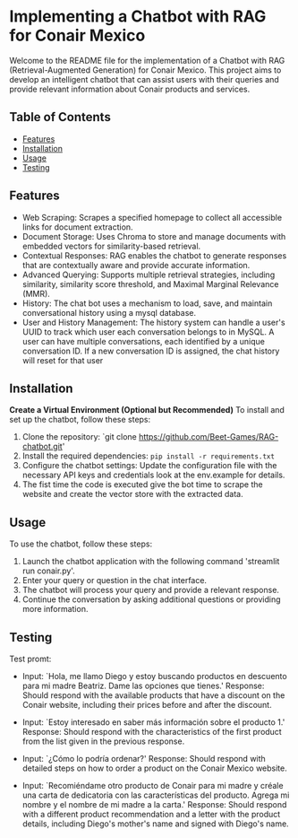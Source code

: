 # Implementing a Chatbot with RAG for Conair Mexico

Welcome to the README file for the implementation of a Chatbot with RAG (Retrieval-Augmented Generation) for Conair Mexico. This project aims to develop an intelligent chatbot that can assist users with their queries and provide relevant information about Conair products and services.

## Table of Contents
- [Features](#features)
- [Installation](#installation)
- [Usage](#usage)
- [Testing](#Testing)


## Features
- Web Scraping: Scrapes a specified homepage to collect all accessible links for document extraction.
- Document Storage: Uses Chroma to store and manage documents with embedded vectors for similarity-based retrieval.
- Contextual Responses: RAG enables the chatbot to generate responses that are contextually aware and provide accurate information.
- Advanced Querying: Supports multiple retrieval strategies, including similarity, similarity score threshold, and Maximal Marginal Relevance (MMR).
- History: The chat bot uses a mechanism to load, save, and maintain conversational history using a mysql database.
- User and History Management: The history system can handle a user's UUID to track which user each conversation belongs to in MySQL. A user can have multiple conversations, each identified by a unique conversation ID. If a new conversation ID is assigned, the chat history will reset for that user

## Installation
**Create a Virtual Environment (Optional but Recommended)**
To install and set up the chatbot, follow these steps:
1. Clone the repository: `git clone https://github.com/Beet-Games/RAG-chatbot.git'
2. Install the required dependencies: `pip install -r requirements.txt`
3. Configure the chatbot settings: Update the configuration file with the necessary API keys and credentials look at the env.example for details.
4. The fist time the code is executed give the bot time to scrape the website and create the vector store with the extracted data. 


## Usage
To use the chatbot, follow these steps:
1. Launch the chatbot application with the following command 'streamlit run conair.py'.
2. Enter your query or question in the chat interface.
3. The chatbot will process your query and provide a relevant response.
4. Continue the conversation by asking additional questions or providing more information.

## Testing 
Test promt: 
- Input: `Hola, me llamo Diego y estoy buscando productos en descuento para mi madre Beatriz. Dame las opciones que tienes.'
Response: Should respond with the available products that have a discount on the Conair website, including their prices before and after the discount.

- Input: `Estoy interesado en saber más información sobre el producto 1.'
Response: Should respond with the characteristics of the first product from the list given in the previous response.

- Input: `¿Cómo lo podría ordenar?'
Response: Should respond with detailed steps on how to order a product on the Conair Mexico website.

- Input: `Recomiéndame otro producto de Conair para mi madre y créale una carta de dedicatoria con las características del producto. Agrega mi nombre y el nombre de mi madre a la carta.'
Response: Should respond with a different product recommendation and a letter with the product details, including Diego's mother's name and signed with Diego's name.